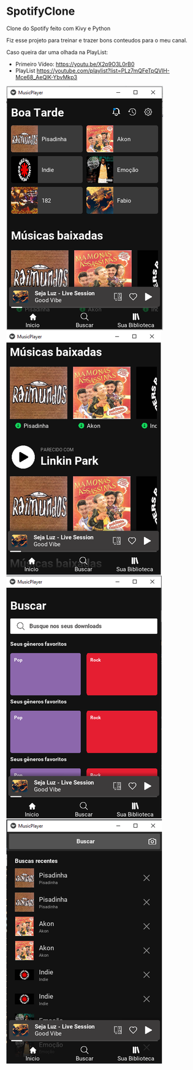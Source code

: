 # SpotifyClone
Clone do Spotify feito com Kivy e Python

Fiz esse projeto para treinar e trazer bons conteudos para o meu canal.

Caso queira dar uma olhada na PlayList:
 - Primeiro Vídeo: https://youtu.be/X2p9O3L0rB0
 - PlayList https://youtube.com/playlist?list=PLz7mQFeTpQVlH-Mce68_AeQlK-YbvMkp3

![IMG One](examples/one.png)
![IMG Two](examples/two.png)
![IMG Three](examples/three.png)
![IMG Four](examples/four.png)
